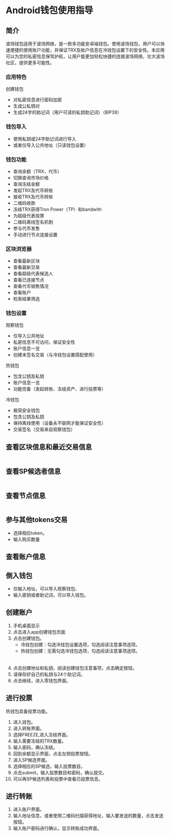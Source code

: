 # Android钱包使用指导

## 简介

波场钱包适用于波场网络，是一款多功能安卓端钱包。使用波场钱包，用户可以快速便捷的使用账户功能，并保证TRX及账户信息在冷钱包设置下的安全性。本应用可以为您的私密信息保驾护航，让用户能更加轻松快捷的连接波场网络，壮大波场社区，提供更多可能性。

### 应用特色
创建钱包
+ 对私密信息进行密码加密
+ 生成公私钥对
+ 生成24字的助记词（用户可读的私钥助记词）（BIP39）

### 钱包导入
+ 使用私钥或24字助记词进行导入
+ 或者仅导入公共地址（只读钱包设置）

### 钱包功能
+ 查询余额（TRX、代币）
+ 切换查询市场价格
+ 查询冻结金额
+ 发起TRX及代币转账
+ 接收TRX及代币转账
+ 二维码收款
+ 冻结TRX获得Tron Power（TP）和bandwith
+ 为超级代表投票
+ 二维码离线签名机制
+ 参与代币发售
+ 手动进行节点连接设置

### 区块浏览器
+ 查看最新区块
+ 查看最新交易
+ 查看超级代表候选人
+ 查看已连接节点
+ 查看代币销售情况
+ 查看账户
+ 检索结果筛选

### 钱包设置

观察钱包
+ 仅导入公共地址
+ 私密信息不可访问，保证安全性
+ 账户信息一览
+ 创建未签名交易（与冷钱包设置搭配使用）

热钱包
+ 包含公钥及私钥
+ 账户信息一览
+ 功能完备（发起转账、冻结资产、进行投票等）

冷钱包
+ 极简安全钱包
+ 包含公钥及私钥
+ 保持离线使用（设备永不联网才能保证安全性）
+ 交易签名（交易来自观察钱包）

## 查看区块信息和最近交易信息
![]()

## 查看SP候选者信息
![]()

## 查看节点信息
![]()

## 参与其他tokens交易
   + 选择相应token。
   + 输入购买数量
![]()
![]()

## 查看账户信息

## 倒入钱包
+ 仅输入地址，可以导入观察钱包、
+ 输入密钥或者助记词，可以导入钱包。

## 创建账户

1. 手机桌面显示
![]()
2. 点击进入app创建钱包页面
![]()
3. 点击创建钱包。  
    + 冷钱包创建：勾选冷钱包设置选项，勾选阅读注意事项选项。
    + 热钱包创建：无需勾选冷钱包选项，勾选阅读注意事项选项。  
![]()  
![]()
4. 点击创建地址和私钥，阅读创建钱包注意事项，点击确定按钮。
![]()
5. 请保存好自己的私钥与24个助记词。
![]()
6. 点击继续，进入零钱包界面。

## 进行投票

热钱包具备投票功能。

1. 进入钱包。
![]()
2. 进入转账界面。
![]()
3. 选择FREEZE,进入冻结界面。
![]()
4. 输入需要冻结的TRX数量。
![]()
5. 输入密码，确认冻结。
![]()
![]()
![]()
![]()
6. 回到余额显示界面，点击左侧投票按钮。
![]()
7. 进入SP候选界面。
![]()
![]()
8. 选择相应的SP候选，输入投票数目。
![]()
9. 点击submit，输入投票数目和密码，确认提交。
![]()
10. 可以再SP候选列表和投票中查看已投票信息。
![]()
![]()

## 进行转账

1. 进入账户界面。
![]()
![]()
2. 输入地址信息，或者使用二维码扫描获得地址，输入要发送的数量，点击发送按钮。
![]()
![]()
3. 输入账户密码进行确认，显示转账成功界面。
![]()
